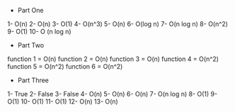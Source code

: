 - Part One

1- O(n)
2- O(n)
3- O(1)
4- O(n^3)
5- O(n)
6- O(log n)
7- O(n log n)
8- O(n^2)
9- O(1)
10- O (n log n)


- Part Two

function 1 = O(n)
function 2 = O(n)
function 3 = O(n)
function 4 = O(n^2)
function 5 = O(n^2)
function 6 = O(n^2)

- Part Three

1- True
2- False
3- False
4- O(n)
5- O(n)
6- O(n)
7- O(n log n)
8- O(1)
9- O(1)
10- O(1)
11- O(1)
12- O(n)
13- O(n)



